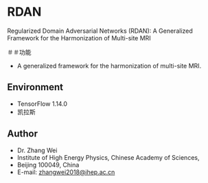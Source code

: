 # RDAN
Regularized Domain Adversarial Networks (RDAN): A Generalized Framework for the Harmonization of Multi-site MRI


＃＃功能
- A generalized framework for the harmonization of multi-site MRI.

## Environment
- TensorFlow 1.14.0
- 凯拉斯

## Author
- Dr. Zhang Wei
- Institute of High Energy Physics, Chinese Academy of Sciences,
- Beijing 100049, China
- E-mail: zhangwei2018@ihep.ac.cn


